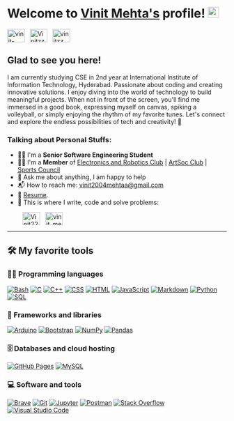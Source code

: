 # Welcome to [Vinit Mehta's](https://vinitmehta.me/) profile! <a href="https://www.vinitmehta.me/"><img src="https://media.giphy.com/media/hvRJCLFzcasrR4ia7z/giphy.gif" width="25px"></a>
<a href="https://www.linkedin.com/in/vinit-mehta-96138820a/" target="_blank"><img align="center" src="linked-in-alt.svg" alt="vinit-mehta" height="30" width="40" /></a>
&nbsp;
<a href="https://twitter.com/Vinitzz_" target="_blank"><img align="center" src="twitter.svg" alt="Vinitzz_" height="30" width="40" /></a>
&nbsp;
<a href="https://www.instagram.com/vinitzz._/" target="_blank"><img align="center" src="instagram.svg" alt="vinitzz._" height="30" width="40" /></a>
&nbsp;


## Glad to see you here! &nbsp;

I am currently studying CSE in 2nd year at International Institute of Information Technology, Hyderabad.
Passionate about coding and creating innovative solutions. I enjoy diving into the world of technology to build meaningful projects. When not in front of the screen, you'll find me immersed in a good book, expressing myself on canvas, spiking a volleyball, or simply enjoying the rhythm of my favorite tunes. Let's connect and explore the endless possibilities of tech and creativity! 🚀

### Talking about Personal Stuffs:

- 👨‍🎓 I'm a **Senior Software Engineering Student**
- 👨‍🏫 I'm a **Member** of [Electronics and Robotics Club](https://clubs.iiit.ac.in/clubs/roboticsclub/members) | [ArtSoc Club](https://clubs.iiit.ac.in/clubs/artsociety/members) | [Sports Council](https://clubs.iiit.ac.in/clubs/sports_secretary/members)
- 💬 Ask me about anything, I am happy to help
- 📬 How to reach me: [vinit2004mehtaa@gmail.com](mailto:vinit2004mehtaa@gmail.com)
- 📝 [Resume](https://drive.google.com/file/d/1mncXqouOeb74A7cT3B12VU3yR_XU1Ce5/view?usp=sharing).
- 💪 This is where I write, code and solve problems:

&nbsp;&nbsp;&nbsp;&nbsp;&nbsp;&nbsp;&nbsp;&nbsp;
<a href="https://github.com/Vinit2244" target="_blank"><img align="center" src="github.svg" alt="Vinit2244" height="30" width="40" /></a>
&nbsp;
<a href="https://leetcode.com/vinit_mehta/" target="_blank"><img align="center" src="leet-code.svg" alt="vinit_mehta" height="30" width="40" /></a>
&nbsp;

---

## 🛠️ My favorite tools

### 👨‍💻 Programming languages

<p>
    <a href="#"><img alt="Bash" src="https://img.shields.io/badge/Bash-121011.svg?logo=gnu-bash&logoColor=white"></a>
    <a href="#"><img alt="C" src="https://custom-icon-badges.herokuapp.com/badge/C-03599C.svg?logo=c-in-hexagon&logoColor=white"></a>
    <a href="#"><img alt="C++" src="https://custom-icon-badges.herokuapp.com/badge/C++-9C033A.svg?logo=cpp2&logoColor=white"></a>
    <a href="#"><img alt="CSS" src="https://img.shields.io/badge/CSS-1572B6.svg?logo=css3&logoColor=white"></a>
    <a href="#"><img alt="HTML" src="https://img.shields.io/badge/HTML-E34F26.svg?logo=html5&logoColor=white"></a>
    <a href="#"><img alt="JavaScript" src="https://img.shields.io/badge/JavaScript-F7DF1E.svg?logo=javascript&logoColor=black"></a>
    <a href="#"><img alt="Markdown" src="https://img.shields.io/badge/Markdown-000000.svg?logo=markdown&logoColor=white"></a>
    <a href="#"><img alt="Python" src="https://img.shields.io/badge/Python-14354C.svg?logo=python&logoColor=white"></a>
    <a href="#"><img alt="SQL" src="https://custom-icon-badges.herokuapp.com/badge/SQL-025E8C.svg?logo=database&logoColor=white"></a>
</p>

### 🧰 Frameworks and libraries

<p>
    <a href="#"><img alt="Arduino" src="https://img.shields.io/badge/-Arduino-00979D?logo=Arduino&logoColor=white"></a>
    <a href="#"><img alt="Bootstrap" src="https://img.shields.io/badge/Bootstrap-7952B3.svg?logo=bootstrap&logoColor=white"></a>
    <a href="#"><img alt="NumPy" src="https://img.shields.io/badge/Numpy-013243.svg?logo=numpy&logoColor=white"></a>
    <a href="#"><img alt="Pandas" src="https://img.shields.io/badge/Pandas-150458.svg?logo=pandas&logoColor=white"></a>
</p>

### 🗄️ Databases and cloud hosting

<p>
    <a href="#"><img alt="GitHub Pages" src="https://img.shields.io/badge/GitHub%20Pages-327FC7.svg?logo=github&logoColor=white"></a>
    <a href="#"><img alt="MySQL" src="https://img.shields.io/badge/MySQL-00f.svg?logo=mysql&logoColor=white"></a>
</p>

### 💻 Software and tools

<p>
    <a href="#"><img alt="Brave" src="https://img.shields.io/badge/-Brave-FB542B?logo=brave&logoColor=white"></a>
    <a href="#"><img alt="Git" src="https://img.shields.io/badge/Git-F05033.svg?logo=git&logoColor=white"></a>
    <a href="#"><img alt="Jupyter" src="https://img.shields.io/badge/Jupyter-F37626.svg?logo=Jupyter&logoColor=white"></a>
    <a href="#"><img alt="Postman" src="https://img.shields.io/badge/Postman-FF6C37?logo=postman&logoColor=white"></a>
    <a href="#"><img alt="Stack Overflow" src="https://img.shields.io/badge/-Stack%20Overflow-FE7A16?logo=stack-overflow&logoColor=white"></a>
    <a href="#"><img alt="Visual Studio Code" src="https://img.shields.io/badge/Visual%20Studio%20Code-0078d7.svg?logo=visual-studio-code&logoColor=white"></a>
</p>
